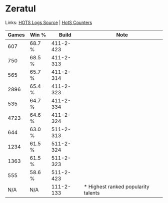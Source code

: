 # Zeratul

Links: [HOTS Logs Source](https://www.hotslogs.com/Sitewide/HeroDetails?Hero=Zeratul) | [HotS Counters](http://hotscounters.com/#/hero/Zeratul)

Games  | Win %  | Build     | Note
-----  | -----  | -----     | ----
607    | 68.7 % | 411-2-423 | 
750    | 68.5 % | 411-2-313 | 
565    | 65.7 % | 411-2-314 | 
2896   | 65.4 % | 411-2-323 | 
535    | 64.7 % | 411-2-334 | 
4723   | 64.6 % | 411-2-324 | 
644    | 63.0 % | 511-2-313 | 
1234   | 61.5 % | 511-2-324 | 
1363   | 61.5 % | 511-2-323 | 
555    | 58.6 % | 511-2-423 | 
N/A    | N/A    | 111-2-133 | * Highest ranked popularity talents
